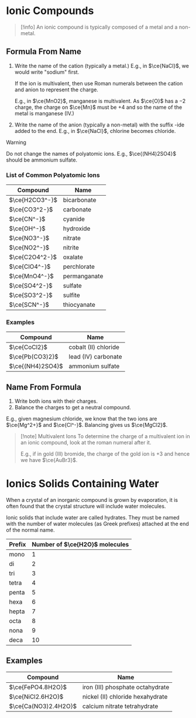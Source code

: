 # Ionic Compounds

> [!info]
> An ionic compound is typically composed of a metal and a non-metal.

## Formula From Name

1. Write the name of the cation (typically a metal.)
   E.g., in  $\ce{NaCl}$, we would write "sodium" first.

   If the ion is multivalent, then use Roman numerals between the cation and anion to represent the charge.

   E.g., in $\ce{MnO2}$, manganese is multivalent. As $\ce{O}$ has a $-2$ charge, the charge on $\ce{Mn}$ must be $+4$ and so the name of the metal is manganese (IV.)

2. Write the name of the anion (typically a non-metal) with the suffix -ide added to the end.
   E.g., in $\ce{NaCl}$, chlorine becomes chloride.
> [!warning]
> Do not change the names of polyatomic ions. E.g., $\ce{(NH4)2SO4}$ should be ammonium sulfate.

### List of Common Polyatomic Ions

| Compound       | Name         |
| -------------- | ------------ |
| $\ce{H2CO3^-}$ | bicarbonate  |
| $\ce{CO3^2-}$  | carbonate    |
| $\ce{CN^-}$    | cyanide      |
| $\ce{OH^-}$    | hydroxide    |
| $\ce{NO3^-}$   | nitrate      |
| $\ce{NO2^-}$   | nitrite      |
| $\ce{C2O4^2-}$ | oxalate      |
| $\ce{ClO4^-}$  | perchlorate  |
| $\ce{MnO4^-}$  | permanganate |
| $\ce{SO4^2-}$  | sulfate      |
| $\ce{SO3^2-}$  | sulfite      |
| $\ce{SCN^-}$   | thiocyanate  |

### Examples

| Compound         | Name                 |
| ---------------- | -------------------- |
| $\ce{CoCl2}$     | cobalt (II) chloride |
| $\ce{Pb(CO3)2}$  | lead (IV) carbonate  |
| $\ce{(NH4)2SO4}$ | ammonium sulfate     |

## Name From Formula

1. Write both ions with their charges.
2. Balance the charges to get a neutral compound.

E.g., given magnesium chloride, we know that the two ions are $\ce{Mg^2+}$ and $\ce{Cl^-}$. Balancing gives us $\ce{MgCl2}$.

> [!note] Multivalent Ions
> To determine the charge of a multivalent ion in an ionic compound, look at the roman numeral after it.
>
> E.g., if in gold (III) bromide, the charge of the gold ion is $+3$ and hence we have $\ce{AuBr3}$.

# Ionics Solids Containing Water

When a crystal of an inorganic compound is grown by evaporation, it is often found that the crystal structure will include water molecules.

Ionic solids that include water are called hydrates. They must be named with the number of water molecules (as Greek prefixes) attached at the end of the normal name.

| Prefix | Number of $\ce{H2O}$ molecules |
| ------ | ------------------------------ |
| mono   | 1                              |
| di     | 2                              |
| tri    | 3                              |
| tetra  | 4                              |
| penta  | 5                              |
| hexa   | 6                              |
| hepta  | 7                              |
| octa   | 8                              |
| nona   | 9                              |
| deca   | 10                             |

## Examples

| Compound              | Name                              |
| --------------------- | --------------------------------- |
| $\ce{FePO4.8H2O}$     | iron (III) phosphate octahydrate  |
| $\ce{NiCl2.6H2O}$     | nickel (II) chloride hexahydrate  |
| $\ce{Ca(NO3)2.4H2O}$  | calcium nitrate tetrahydrate      |
